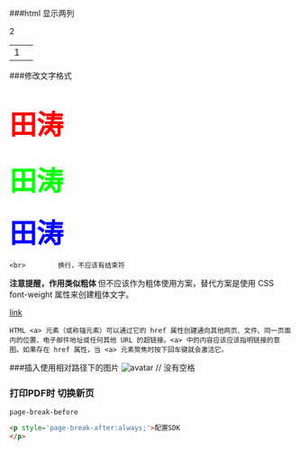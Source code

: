 

























###html 显示两列
<html>
    <table style="margin-left: auto; margin-right: auto;">
        <tr>
            <td>
			1
            </td>
			2
			<td>
			</td>
        </tr>
    </table>
</html>

###修改文字格式
<h1><font face="黑体" size="7" color="#FF0000" >田涛</font></h1>
<h2><font face="" size="7" color="#00FF00" >田涛</font></h2>
<h3><font face="正楷" size="7" color="#0000FF" >田涛</font></h3>


	<br>		换行，不应该有结束符

<b> 注意提醒，作用类似粗体 </b>			但不应该作为粗体使用方案，替代方案是使用 CSS font-weight 属性来创建粗体文字。

<a href="#属性">link</a>

	HTML <a> 元素（或称锚元素）可以通过它的 href 属性创建通向其他网页、文件、同一页面内的位置、电子邮件地址或任何其他 URL 的超链接。<a> 中的内容应该应该指明链接的意图。如果存在 href 属性，当 <a> 元素聚焦时按下回车键就会激活它。

###插入使用相对路径下的图片
	![avatar](a-simple-makefile.gif)  // 没有空格

### 打印PDF时 切换新页
	page-break-before
```HTML
<p style='page-break-after:always;'>配置SDK
</p>
```


